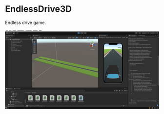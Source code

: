 # EndlessDrive3D
Endless drive game.

![Project image](https://github.com/ahmettopak/EndlessDrive3D/blob/main/EndlessDrive3D.png)

